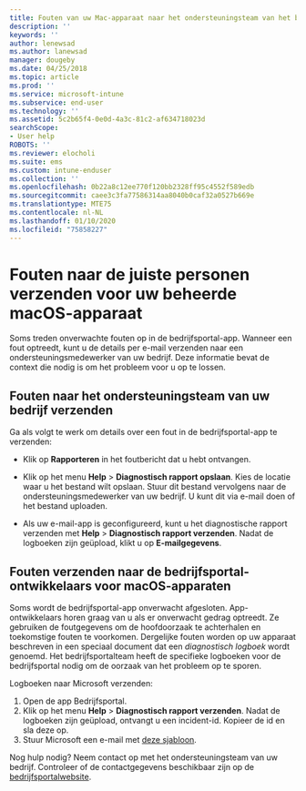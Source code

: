 ```yaml
---
title: Fouten van uw Mac-apparaat naar het ondersteuningsteam van het bedrijf verzenden | Microsoft Docs
description: ''
keywords: ''
author: lenewsad
ms.author: lanewsad
manager: dougeby
ms.date: 04/25/2018
ms.topic: article
ms.prod: ''
ms.service: microsoft-intune
ms.subservice: end-user
ms.technology: ''
ms.assetid: 5c2b65f4-0e0d-4a3c-81c2-af634718023d
searchScope:
- User help
ROBOTS: ''
ms.reviewer: elocholi
ms.suite: ems
ms.custom: intune-enduser
ms.collection: ''
ms.openlocfilehash: 0b22a8c12ee770f120bb2328ff95c4552f589edb
ms.sourcegitcommit: caee3c3fa77586314aa8040b0caf32a0527b669e
ms.translationtype: MTE75
ms.contentlocale: nl-NL
ms.lasthandoff: 01/10/2020
ms.locfileid: "75858227"
---
```

# <a name="submit-errors-to-the-right-people-for-your-managed-macos-device"></a>Fouten naar de juiste personen verzenden voor uw beheerde macOS-apparaat

Soms treden onverwachte fouten op in de bedrijfsportal-app. Wanneer een fout optreedt, kunt u de details per e-mail verzenden naar een ondersteuningsmedewerker van uw bedrijf. Deze informatie bevat de context die nodig is om het probleem voor u op te lossen.

## <a name="send-errors-to-your-company-support"></a>Fouten naar het ondersteuningsteam van uw bedrijf verzenden

Ga als volgt te werk om details over een fout in de bedrijfsportal-app te verzenden:

- Klik op **Rapporteren** in het foutbericht dat u hebt ontvangen.

- Klik op het menu **Help** > **Diagnostisch rapport opslaan**. Kies de locatie waar u het bestand wilt opslaan. Stuur dit bestand vervolgens naar de ondersteuningsmedewerker van uw bedrijf. U kunt dit via e-mail doen of het bestand uploaden.

- Als uw e-mail-app is geconfigureerd, kunt u het diagnostische rapport verzenden met **Help** > **Diagnostisch rapport verzenden**. Nadat de logboeken zijn geüpload, klikt u op **E-mailgegevens**.

## <a name="send-errors-to-the-company-portal-developers-for-macos-devices"></a>Fouten verzenden naar de bedrijfsportal-ontwikkelaars voor macOS-apparaten

Soms wordt de bedrijfsportal-app onverwacht afgesloten. App-ontwikkelaars horen graag van u als er onverwacht gedrag optreedt. Ze gebruiken de foutgegevens om de hoofdoorzaak te achterhalen en toekomstige fouten te voorkomen. Dergelijke fouten worden op uw apparaat beschreven in een speciaal document dat een _diagnostisch logboek_ wordt genoemd. Het bedrijfsportalteam heeft de specifieke logboeken voor de bedrijfsportal nodig om de oorzaak van het probleem op te sporen.

Logboeken naar Microsoft verzenden:

1. Open de app Bedrijfsportal.
2. Klik op het menu **Help** > **Diagnostisch rapport verzenden**.  Nadat de logboeken zijn geüpload, ontvangt u een incident-id. Kopieer de id en sla deze op.
3. Stuur Microsoft een e-mail met <a href="mailto:IntuneCPiOSfeedback@microsoft.com?subject=My Company Portal App Closed Unexpectedly&body=Paste your incident ID and describe the incident here.">deze sjabloon</a>.

Nog hulp nodig? Neem contact op met het ondersteuningsteam van uw bedrijf. Controleer of de contactgegevens beschikbaar zijn op de [bedrijfsportalwebsite](https://go.microsoft.com/fwlink/?linkid=2010980).
